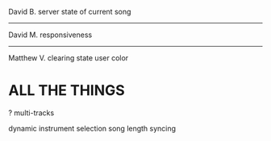 David B.
server state of current song

--------------
David M.
responsiveness

--------------
Matthew V.
clearing state
user color


ALL THE THINGS
==============
? multi-tracks

dynamic instrument selection
song length
syncing